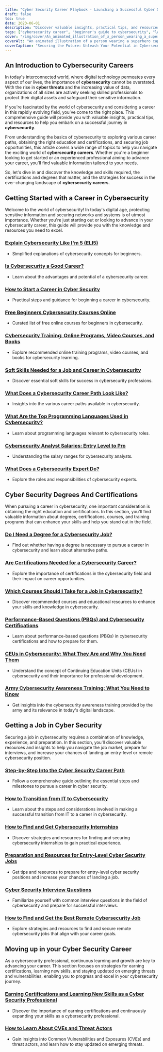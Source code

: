 ```yaml
---
title: "Cyber Security Career Playbook - Launching a Successful Cyber Security Career"
draft: false
toc: true
date: 2023-06-01
description: "Discover valuable insights, practical tips, and resources to embark on a successful cybersecurity career and make an impact in the ever-changing digital landscape."
tags: ["cybersecurity career", "beginner's guide to cybersecurity", "launching a cybersecurity career", "cybersecurity job prospects", "cybersecurity salary ranges", "cybersecurity training programs", "online cybersecurity courses", "video courses for cybersecurity", "cybersecurity books", "beginners cybersecurity courses", "explain cybersecurity to a 5-year-old", "ELI5 cybersecurity", "top programming languages for cybersecurity", "cybersecurity career path", "cybersecurity expert responsibilities", "soft skills for cybersecurity", "cybersecurity industry", "cybersecurity job market", "cybersecurity certifications", "cybersecurity job demand", "cybersecurity job growth", "cybersecurity skills", "cybersecurity professional", "cybersecurity analyst", "cybersecurity specialist", "cybersecurity consultant", "cybersecurity threats", "cybersecurity best practices", "cybersecurity strategies", "cybersecurity tools", "job opportunities", "cybersecurity internships", "remote cybersecurity jobs", "continuous learning", "emerging threats", "cybersecurity network", "cybersecurity laws", "professional growth", "cybersecurity guidance", "cybersecurity community", "cybersecurity resources", "career advancement", "cybersecurity landscape", "cybersecurity knowledge"]
cover: "/img/cover/An_animated_illustration_of_a_person_wearing_a_superhero_ca.png"
coverAlt: "An animated illustration of a person wearing a superhero cape, sitting at a computer desk, surrounded by cybersecurity-related icons and symbols."
coverCaption: "Securing the Future: Unleash Your Potential in Cybersecurity Careers."
---
```


## An Introduction to Cybersecurity Careers

In today's interconnected world, where digital technology permeates every aspect of our lives, the importance of **cybersecurity** cannot be overstated. With the rise in **cyber threats** and the increasing value of data, organizations of all sizes are actively seeking skilled professionals to protect their digital assets and safeguard their sensitive information.

If you're fascinated by the world of cybersecurity and considering a career in this rapidly evolving field, you've come to the right place. This comprehensive guide will provide you with valuable insights, practical tips, and resources to help you embark on a successful journey in **cybersecurity**.

From understanding the basics of cybersecurity to exploring various career paths, obtaining the right education and certifications, and securing job opportunities, this article covers a wide range of topics to help you navigate the exciting world of **cybersecurity careers**. Whether you're a beginner looking to get started or an experienced professional aiming to advance your career, you'll find valuable information tailored to your needs.

So, let's dive in and discover the knowledge and skills required, the certifications and degrees that matter, and the strategies for success in the ever-changing landscape of **cybersecurity careers**.

## Getting Started with a Career in Cybersecurity

Welcome to the world of cybersecurity! In today's digital age, protecting sensitive information and securing networks and systems is of utmost importance. Whether you're just starting out or looking to advance in your cybersecurity career, this guide will provide you with the knowledge and resources you need to excel.

### [Explain Cybersecurity Like I'm 5 (ELI5)](/cyber-security-career-playbook/getting-started-with-a-career-in-cybersecurity/explain-cybersecurity-like-i-am-5-eli5/)
- Simplified explanations of cybersecurity concepts for beginners.

### [Is Cybersecurity a Good Career?](/cyber-security-career-playbook/getting-started-with-a-career-in-cybersecurity/is-cybersecurity-a-good-career/)
- Learn about the advantages and potential of a cybersecurity career.

### [How to Start a Career in Cyber Security](/cyber-security-career-playbook/getting-started-with-a-career-in-cybersecurity/how-to-start-a-career-in-cyber-security/)
- Practical steps and guidance for beginning a career in cybersecurity.

### [Free Beginners Cybersecurity Courses Online](/cyber-security-career-playbook/getting-started-with-a-career-in-cybersecurity/free-beginners-cybersecurity-courses-online/)
- Curated list of free online courses for beginners in cybersecurity.

### [Cybersecurity Training: Online Programs, Video Courses, and Books](/cyber-security-career-playbook/getting-started-with-a-career-in-cybersecurity/cybersecurity-training-online-programs-video-courses-and-books/)
- Explore recommended online training programs, video courses, and books for cybersecurity learning.

### [Soft Skills Needed for a Job and Career in Cybersecurity](/cyber-security-career-playbook/getting-started-with-a-career-in-cybersecurity/soft-skills-needed-for-a-job-and-career-in-cybersecurity/)
- Discover essential soft skills for success in cybersecurity professions.

### [What Does a Cybersecurity Career Path Look Like?](/cyber-security-career-playbook/getting-started-with-a-career-in-cybersecurity/what-does-a-cybersecurity-career-path-look-like/)
- Insights into the various career paths available in cybersecurity.

### [What Are the Top Programming Languages Used in Cybersecurity?](/cyber-security-career-playbook/getting-started-with-a-career-in-cybersecurity/what-are-the-top-programming-languages-that-are-used-in-cybersecurity/)
- Learn about programming languages relevant to cybersecurity roles.

### [Cybersecurity Analyst Salaries: Entry Level to Pro](/cyber-security-career-playbook/getting-started-with-a-career-in-cybersecurity/cybersecurity-analyst-salaries-entry-level-to-pro/)
- Understanding the salary ranges for cybersecurity analysts.

### [What Does a Cybersecurity Expert Do?](/cyber-security-career-playbook/getting-started-with-a-career-in-cybersecurity/what-does-a-cybersecurity-expert-do/)
- Explore the roles and responsibilities of cybersecurity experts.


## Cyber Security Degrees And Certifications

When pursuing a career in cybersecurity, one important consideration is obtaining the right education and certifications. In this section, you'll find valuable information about degrees, certifications, courses, and training programs that can enhance your skills and help you stand out in the field.

### [Do I Need a Degree for a Cybersecurity Job?](/cyber-security-career-playbook/cyber-security-certifications-degrees-and-certificates/do-i-need-a-degree-for-a-cybersecurity-job/)
- Find out whether having a degree is necessary to pursue a career in cybersecurity and learn about alternative paths.

### [Are Certifications Needed for a Cybersecurity Career?](/cyber-security-career-playbook/cyber-security-certifications-degrees-and-certificates/are-certifications-needed-for-a-cybersecurity-career/)
- Explore the importance of certifications in the cybersecurity field and their impact on career opportunities.

### [Which Courses Should I Take for a Job in Cybersecurity?](/cyber-security-career-playbook/cyber-security-certifications-degrees-and-certificates/which-courses-should-i-take-for-a-job-in-cybersecurity/)
- Discover recommended courses and educational resources to enhance your skills and knowledge in cybersecurity.

### [Performance-Based Questions (PBQs) and Cybersecurity Certifications](/cyber-security-career-playbook/cyber-security-certifications-degrees-and-certificates/performance-based-questions-pbqs-and-cybersecurity-certifications/)
- Learn about performance-based questions (PBQs) in cybersecurity certifications and how to prepare for them.

### [CEUs in Cybersecurity: What They Are and Why You Need Them](/cyber-security-career-playbook/cyber-security-certifications-degrees-and-certificates/ceus-in-cybersecurity-what-they-are-and-why-you-need-them/)
- Understand the concept of Continuing Education Units (CEUs) in cybersecurity and their importance for professional development.

### [Army Cybersecurity Awareness Training: What You Need to Know](/cyber-security-career-playbook/cyber-security-certifications-degrees-and-certificates/army-cybersecurity-awareness-training-what-you-need-to-know/)
- Get insights into the cybersecurity awareness training provided by the army and its relevance in today's digital landscape.

## Getting a Job in Cyber Security

Securing a job in cybersecurity requires a combination of knowledge, experience, and preparation. In this section, you'll discover valuable resources and insights to help you navigate the job market, prepare for interviews, and increase your chances of landing an entry-level or remote cybersecurity position.

### [Step-by-Step Into the Cyber Security Career Path](/cyber-security-career-playbook/getting-a-job-in-cyber-security/step-by-step-into-to-cyber-security-career-path/)
- Follow a comprehensive guide outlining the essential steps and milestones to pursue a career in cyber security.

### [How to Transition from IT to Cybersecurity](/cyber-security-career-playbook/getting-a-job-in-cyber-security/how-to-transition-from-it-to-cybersecurity/)
- Learn about the steps and considerations involved in making a successful transition from IT to a career in cybersecurity.

### [How to Find and Get Cybersecurity Internships](/cyber-security-career-playbook/getting-a-job-in-cyber-security/how-to-find-and-how-to-get-cybersecurity-internships/)
- Discover strategies and resources for finding and securing cybersecurity internships to gain practical experience.

### [Preparation and Resources for Entry-Level Cyber Security Jobs](/cyber-security-career-playbook/getting-a-job-in-cyber-security/preparation-and-resources-for-entry-level-cyber-security-jobs/)
- Get tips and resources to prepare for entry-level cyber security positions and increase your chances of landing a job.

### [Cyber Security Interview Questions](/cyber-security-career-playbook/getting-a-job-in-cyber-security/cyber-security-interview-questions/)
- Familiarize yourself with common interview questions in the field of cybersecurity and prepare for successful interviews.

### [How to Find and Get the Best Remote Cybersecurity Job](/cyber-security-career-playbook/getting-a-job-in-cyber-security/how-to-find-and-get-the-best-remote-cybersecurity-job/)
- Explore strategies and resources to find and secure remote cybersecurity jobs that align with your career goals.


## Moving up in your Cyber Security Career

As a cybersecurity professional, continuous learning and growth are key to advancing your career. This section focuses on strategies for earning certifications, learning new skills, and staying updated on emerging threats and vulnerabilities, enabling you to progress and excel in your cybersecurity journey.

### [Earning Certifications and Learning New Skills as a Cyber Security Professional](/cyber-security-career-playbook/moving-up-in-your-cybersecurity-career/earning-certifications-and-learning-new-skills-as-a-cyber-security-professional/)
- Discover the importance of earning certifications and continuously expanding your skills as a cybersecurity professional.

### [How to Learn About CVEs and Threat Actors](/cyber-security-career-playbook/moving-up-in-your-cybersecurity-career/how-to-learn-about-cves-and-threat-actors/)
- Gain insights into Common Vulnerabilities and Exposures (CVEs) and threat actors, and learn how to stay updated on emerging threats.
